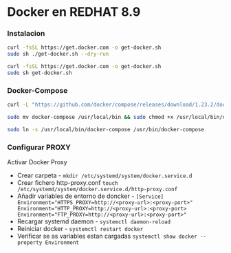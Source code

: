 # Docker en REDHAT 8.9


### Instalacion

```bash
curl -fsSL https://get.docker.com -o get-docker.sh
sudo sh ./get-docker.sh --dry-run

curl -fsSL https://get.docker.com -o get-docker.sh
sudo sh get-docker.sh
```

### Docker-Compose

```bash
curl -L "https://github.com/docker/compose/releases/download/1.23.2/docker-compose-$(uname -s)-$(uname -m)" -o docker-compose

sudo mv docker-compose /usr/local/bin && sudo chmod +x /usr/local/bin/docker-compose

sudo ln -s /usr/local/bin/docker-compose /usr/bin/docker-compose
```

### Configurar PROXY 
Activar Docker Proxy
- Crear carpeta - `mkdir /etc/systemd/system/docker.service.d`
- Crear fichero http-proxy.conf `touch /etc/systemd/system/docker.service.d/http-proxy.conf`
- Añadir variables de entorno de doncker - `[Service]
Environment="HTTPS_PROXY=http://<proxy-url>:<proxy-port>"
Environment="HTTP_PROXY=http://<proxy-url>:<proxy-port>
Environment="FTP_PROXY=http://<proxy-url>:<proxy-port>"`
- Recargar systemd daemon - `systemctl daemon-reload`
- Reiniciar docker - `systemctl restart docker`
- Verificar se as variables estan cargadas `systemctl show docker --property Environment`

